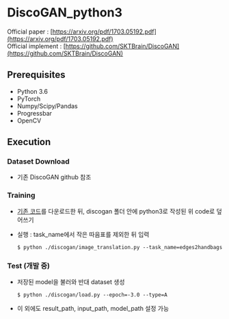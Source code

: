 # DiscoGAN_python3

Official paper : [https://arxiv.org/pdf/1703.05192.pdf](https://arxiv.org/pdf/1703.05192.pdf) <br>
Official implement : [https://github.com/SKTBrain/DiscoGAN](https://github.com/SKTBrain/DiscoGAN)

## Prerequisites
- Python 3.6
- PyTorch
- Numpy/Scipy/Pandas
- Progressbar
- OpenCV

## Execution
### Dataset Download
- 기존 DiscoGAN github 참조

### Training
- [기존 코드](https://github.com/SKTBrain/DiscoGAN)를 다운로드한 뒤, discogan 폴더 안에 python3로 작성된 위 code로 덮어쓰기
- 실행 : task_name에서 작은 따음표를 제외한 뒤 입력
    
      $ python ./discogan/image_translation.py --task_name=edges2handbags
    

### Test (개발 중)
- 저장된 model을 불러와 반대 dataset 생성

      $ python ./discogan/load.py --epoch=-3.0 --type=A
    
- 이 외에도 result_path, input_path, model_path 설정 가능
